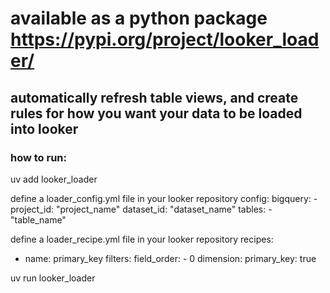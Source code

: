 # available as a python package https://pypi.org/project/looker_loader/

## automatically refresh table views, and create rules for how you want your data to be loaded into looker

### how to run:
uv add looker_loader

define a loader_config.yml file in your looker repository
config:
  bigquery:
    - project_id: "project_name"
      dataset_id: "dataset_name"
      tables:
        - "table_name"

define a loader_recipe.yml file in your looker repository
recipes:
  - name: primary_key
    filters:
      field_order:
        - 0
    dimension:
      primary_key: true

uv run looker_loader
